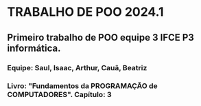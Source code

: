 # TRABALHO DE POO 2024.1
## Primeiro trabalho de POO equipe 3 IFCE P3 informática.
### Equipe: Saul, Isaac, Arthur, Cauã, Beatriz
### Livro: "Fundamentos da PROGRAMAÇÃO de COMPUTADORES". Capítulo: 3

